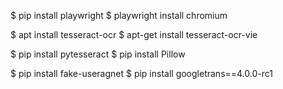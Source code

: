 $ pip install playwright
$ playwright install chromium

$ apt install tesseract-ocr
$ apt-get install tesseract-ocr-vie

$ pip install pytesseract
$ pip install Pillow

$ pip install fake-useragnet
$ pip install googletrans==4.0.0-rc1